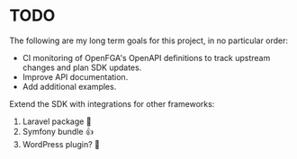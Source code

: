 # TODO

The following are my long term goals for this project, in no particular order:

- CI monitoring of OpenFGA's OpenAPI definitions to track upstream changes and plan SDK updates.
- Improve API documentation.
- Add additional examples.

Extend the SDK with integrations for other frameworks:

1. Laravel package 💯
2. Symfony bundle 👍
3. WordPress plugin? 🤔
